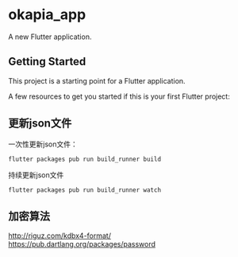 # okapia_app

A new Flutter application.

## Getting Started

This project is a starting point for a Flutter application.

A few resources to get you started if this is your first Flutter project:


## 更新json文件

一次性更新json文件：

```shell
flutter packages pub run build_runner build
```

持续更新json文件

```shell
flutter packages pub run build_runner watch
```


## 加密算法
http://riguz.com/kdbx4-format/
https://pub.dartlang.org/packages/password
